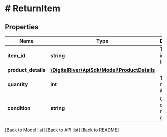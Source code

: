 # # ReturnItem

## Properties

Name | Type | Description | Notes
------------ | ------------- | ------------- | -------------
**item_id** | **string** | The identifier of the item. | [optional] 
**product_details** | [**\DigitalRiver\ApiSdk\Model\ProductDetails**](ProductDetails.md) |  | [optional] 
**quantity** | **int** | The number of items. | 
**condition** | **string** | Condition of the returned goods. | [optional] 

[[Back to Model list]](../../README.md#documentation-for-models) [[Back to API list]](../../README.md#documentation-for-api-endpoints) [[Back to README]](../../README.md)


